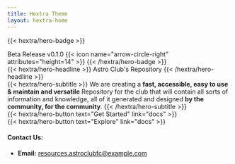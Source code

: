 ```yaml
---
title: Hextra Theme
layout: hextra-home
---
```


{{< hextra/hero-badge >}}
  <div class="hx:w-2 hx:h-2 hx:rounded-full hx:bg-primary-400"></div>
  <span>Beta Release v0.1.0</span>
  {{< icon name="arrow-circle-right" attributes="height=14" >}}
{{< /hextra/hero-badge >}}

<div class="hx:mt-6 hx:mb-6">
{{< hextra/hero-headline >}}
Astro Club's Repository
{{< /hextra/hero-headline >}}
</div>

<div class="hx:mb-12">
{{< hextra/hero-subtitle >}}
We are creating a <b>fast, accessible, easy to use & maintain and versatile</b> Repository for the club that will contain all sorts of information and knowledge, all of it generated and designed <b>by the community, for the community</b>.
{{< /hextra/hero-subtitle >}}
</div>

<!-- Use "&nbsp;<br class="hx:sm:block hx:hidden"/>" to add a line break in headline/title or subtitle -->

<!--The primary(hero) buttons -->

<div class="hx:mb-8">
{{< hextra/hero-button text="Get Started" link="docs" >}}
</div>

<div class="hx:mb-4">
{{< hextra/hero-button text="Explore" link="docs" >}}
</div>

<div class="hx:mt-6"></div>

<!-- Contact Info -->
<div class="hx:text-sm md:hx:text-base hx:leading-relaxed">
  <h4 class="hx:font-semibold hx:text-lg hx:mb-3"><b>Contact Us:</b></h4>
  <ul class="hx:space-y-2">
    <li>
      <span class="hx:text-blue-600 dark:hx:text-blue-400"><b>Email:</b></span>
      <a href="mailto:resources.astroclubfc@example.com" class="hx:text-blue-600 dark:hx:text-blue-400 hover:hx:underline">resources.astroclubfc@example.com</a>
    </li>
<!-- 
  <li>
      <a href="/contact/" class="hx:inline-block hx:mt-1 hx:text-blue-600 dark:hx:text-blue-400 hover:hx:underline">
        <>Contact Form<>
      </a>
   </li> --> 
  </ul>
</div>


<!-- Here is a standard feature and card template with all the features

{{< hextra/feature-grid >}}

  {{< hextra/feature-card
    title=""
    subtitle=""
    class="hx:aspect-auto hx:md:aspect-[1.1/1] hx:max-md:min-h-[340px]"
    image=""
    imageClass="hx:top-[40%] hx:left-[24px] hx:w-[180%] hx:sm:w-[110%] hx:dark:opacity-80"
    style="background: radial-gradient(ellipse at 50% 80%,rgba(194,97,254,0.15),hsla(0,0%,100%,0));"
  >}}

{{< /hextra/feature-grid >}}

{{< cards >}}

  {{< card
        link=""
        title=""
        image=""
        imageStyle="object-fit:cover; aspect-ratio:16/9;"
  >}}

{{< /cards >}}

-->

<!-- Pop up the image in a card to a large view - called Lightbox Modal

<style>
  /* Basic lightbox modal styles */
  .lightbox-modal {
    display: none;
    position: fixed;
    z-index: 9999;
    padding-top: 5vh;
    left: 0;
    top: 0;
    width: 100%;
    height: 100%;
    overflow: auto;
    background-color: rgba(0,0,0,0.9);
  }

  .lightbox-modal img {
    margin: auto;
    display: block;
    max-width: 90%;
    max-height: 80vh;
  }

  .lightbox-modal:target {
    display: block;
  }

  .lightbox-close {
    position: absolute;
    top: 20px;
    right: 40px;
    color: #fff;
    font-size: 40px;
    font-weight: bold;
    text-decoration: none;
  }
</style>

{{< cards >}}
  {{< card
        link="#img1"
        title="Card Template"
        image="https://user-images.githubusercontent.com/5097752/263551418-c403b9a9-a76c-47a6-8466-513d772ef0b7.jpg"
        imageStyle="object-fit:cover; aspect-ratio:16/9;"
  >}}
{{< /cards >}}

Lightbox Modal 

<div id="img1" class="lightbox-modal">
  <a href="#" class="lightbox-close">&times;</a>
  <img src="https://user-images.githubusercontent.com/5097752/263551418-c403b9a9-a76c-47a6-8466-513d772ef0b7.jpg" alt="Full Image" />
</div>



-->